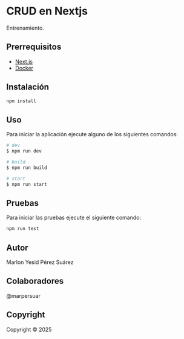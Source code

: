 # CRUD en Nextjs

Entrenamiento.

## Prerrequisitos

- [Next.js](https://nextjs.org/docs)
- [Docker](https://docs.docker.com/get-started)

## Instalación

```bash
npm install
```

## Uso

Para iniciar la aplicación ejecute alguno de los siguientes comandos:

```bash
# dev
$ npm run dev

# build
$ npm run build

# start
$ npm run start
```

## Pruebas

Para iniciar las pruebas ejecute el siguiente comando:

```bash
npm run test
```

## Autor

Marlon Yesid Pérez Suárez

## Colaboradores

@marpersuar

## Copyright

Copyright © 2025
